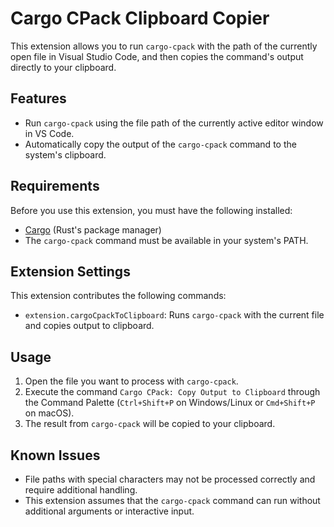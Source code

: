 # Cargo CPack Clipboard Copier

This extension allows you to run `cargo-cpack` with the path of the currently open file in Visual Studio Code, and then copies the command's output directly to your clipboard.

## Features

- Run `cargo-cpack` using the file path of the currently active editor window in VS Code.
- Automatically copy the output of the `cargo-cpack` command to the system's clipboard.

## Requirements

Before you use this extension, you must have the following installed:

- [Cargo](https://doc.rust-lang.org/cargo/getting-started/installation.html) (Rust's package manager)
- The `cargo-cpack` command must be available in your system's PATH.

## Extension Settings

This extension contributes the following commands:

- `extension.cargoCpackToClipboard`: Runs `cargo-cpack` with the current file and copies output to clipboard.

## Usage

1. Open the file you want to process with `cargo-cpack`.
2. Execute the command `Cargo CPack: Copy Output to Clipboard` through the Command Palette (`Ctrl+Shift+P` on Windows/Linux or `Cmd+Shift+P` on macOS).
3. The result from `cargo-cpack` will be copied to your clipboard.

## Known Issues

- File paths with special characters may not be processed correctly and require additional handling.
- This extension assumes that the `cargo-cpack` command can run without additional arguments or interactive input.
